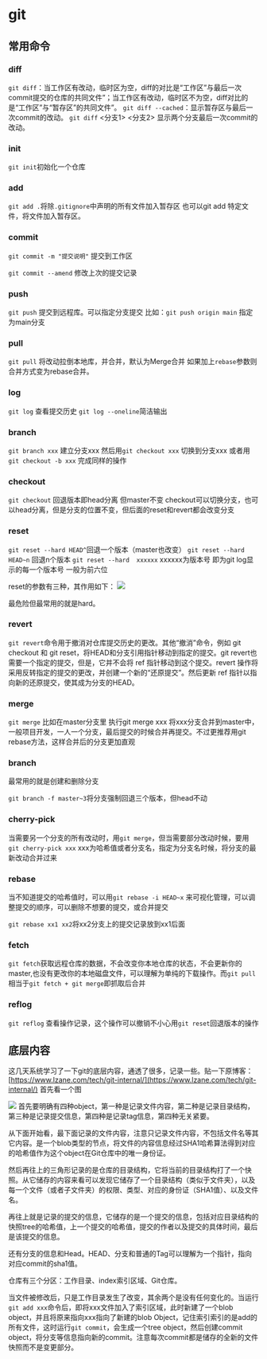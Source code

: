 # git



## 常用命令
### diff
`git diff`：当工作区有改动，临时区为空，diff的对比是“工作区”与最后一次commit提交的仓库的共同文件”；当工作区有改动，临时区不为空，diff对比的是“工作区”与“暂存区”的共同文件”。
`git diff --cached`：显示暂存区与最后一次commit的改动。
`git diff` <分支1> <分支2> 显示两个分支最后一次commit的改动。

### init
`git init`初始化一个仓库


### add 
 `git add .`将除`.gitignore`中声明的所有文件加入暂存区
 也可以git add 特定文件，将文件加入暂存区。

### commit
`git commit -m "提交说明"` 提交到工作区

`git commit --amend` 修改上次的提交记录

### push
`git push` 提交到远程库。可以指定分支提交
比如：`git push origin main` 指定为main分支

### pull

`git pull` 将改动拉倒本地库，并合并，默认为Merge合并
如果加上`rebase`参数则合并方式变为rebase合并。

### log
`git log` 查看提交历史
`git log --oneline`简洁输出


### branch

`git branch xxx` 建立分支xxx
然后用`git checkout xxx` 切换到分支xxx
或者用`git checkout -b xxx` 完成同样的操作


### checkout
`git checkout` 回退版本即head分离 但master不变
checkout可以切换分支，也可以head分离，但是分支的位置不变，但后面的reset和revert都会改变分支

### reset

`git reset --hard HEAD^`回退一个版本（master也改变）
`git reset --hard HEAD~n` 回退n个版本
`git reset --hard  xxxxxx`  xxxxxx为版本号 即为git log显示的每一个版本号 一般为前六位

reset的参数有三种，其作用如下：
![](https://cdn.jsdelivr.net/gh/vllbc/img4blog//image/Pasted%20image%2020220830163125.png)

最危险但最常用的就是hard。

### revert
`git revert`命令用于撤消对仓库提交历史的更改。其他“撤消”命令，例如 git checkout 和 git reset，将HEAD和分支引用指针移动到指定的提交。git revert也需要一个指定的提交，但是，它并不会将 ref 指针移动到这个提交。revert 操作将采用反转指定的提交的更改，并创建一个新的“还原提交”。然后更新 ref 指针以指向新的还原提交，使其成为分支的HEAD。

### merge
 `git merge` 比如在master分支里 执行git merge xxx 将xxx分支合并到master中，一般项目开发，一人一个分支，最后提交的时候合并再提交。不过更推荐用git rebase方法，这样合并后的分支更加直观

### branch
最常用的就是创建和删除分支

`git branch -f master~3`将分支强制回退三个版本，但head不动


### cherry-pick
当需要另一个分支的所有改动时，用`git merge`，但当需要部分改动时候，要用`git cherry-pick xxx`   xxx为哈希值或者分支名，指定为分支名时候，将分支的最新改动合并过来

### rebase
当不知道提交的哈希值时，可以用`git rebase -i HEAD~x` 来可视化管理，可以调整提交的顺序，可以删除不想要的提交，或合并提交

`git rebase xx1 xx2`将xx2分支上的提交记录放到xx1后面


### fetch
`git fetch`获取远程仓库的数据，不会改变你本地仓库的状态，不会更新你的master,也没有更改你的本地磁盘文件，可以理解为单纯的下载操作。而`git pull`相当于`git fetch + git merge`即抓取后合并

### reflog
`git reflog` 查看操作记录，这个操作可以撤销不小心用`git reset`回退版本的操作


## 底层内容

这几天系统学习了一下git的底层内容，通透了很多，记录一些。贴一下原博客：[https://www.lzane.com/tech/git-internal/](https://www.lzane.com/tech/git-internal/)
首先看一个图

![](https://cdn.jsdelivr.net/gh/vllbc/img4blog//image/Pasted%20image%2020221113190157.png)
首先要明确有四种object，第一种是记录文件内容，第二种是记录目录结构，第三种是记录提交信息，第四种是记录tag信息，第四种无关紧要。

从下面开始看，最下面记录的文件内容，注意只记录文件内容，不包括文件名等其它内容。是一个blob类型的节点，将文件的内容信息经过SHA1哈希算法得到对应的哈希值作为这个object在Git仓库中的唯一身份证。

然后再往上的三角形记录的是仓库的目录结构，它将当前的目录结构打了一个快照。从它储存的内容来看可以发现它储存了一个目录结构（类似于文件夹），以及每一个文件（或者子文件夹）的权限、类型、对应的身份证（SHA1值）、以及文件名。

再往上就是记录的提交的信息，它储存的是一个提交的信息，包括对应目录结构的快照tree的哈希值，上一个提交的哈希值，提交的作者以及提交的具体时间，最后是该提交的信息。

还有分支的信息和Head。HEAD、分支和普通的Tag可以理解为一个指针，指向对应commit的sha1值。

仓库有三个分区：工作目录、index索引区域、Git仓库。

当文件被修改后，只是工作目录发生了改变，其余两个是没有任何变化的。当运行`git add xxx`命令后，即将xxx文件加入了索引区域，此时新建了一个blob object，并且将原来指向xxx指向了新建的blob Object，记住索引索引的是add的所有文件，这时运行`git commit`，会生成一个tree object，然后创建commit object，将分支等信息指向新的commit。注意每次commit都是储存的全新的文件快照而不是变更部分。
